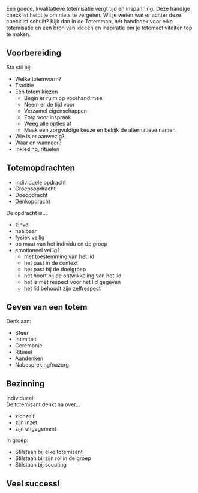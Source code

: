 Een goede, kwalitatieve totemisatie vergt tijd en inspanning. Deze handige checklist helpt je om niets te vergeten. Wil je weten wat er achter deze checklist schuilt? Kijk dan in de Totemmap, hét handboek voor elke totemisatie en een bron van ideeën en inspiratie om je totemactiviteiten top te maken.

## Voorbereiding
Sta stil bij:
- Welke totemvorm?
- Traditie
- Een totem kiezen
    - Begin er ruim op voorhand mee
    - Neem er de tijd voor
    - Verzamel eigenschappen
    - Zorg voor inspraak
    - Weeg alle opties af
    - Maak een zorgvuldige keuze en bekijk de alternatieve namen
- Wie is er aanwezig?
- Waar en wanneer?
- Inkleding, rituelen

## Totemopdrachten
- Individuele opdracht
- Groepsopdracht
- Doeopdracht
- Denkopdracht

De opdracht is...
- zinvol
- haalbaar
- fysiek veilig
- op maat van het individu en de groep
- emotioneel veilig?
    - met toestemming van het lid
    - het past in de context
    - het past bij de doelgroep
    - het hoort bij de ontwikkeling van het lid
    - het is met respect voor het lid gegeven
    - het lid behoudt zijn zelfrespect

## Geven van een totem
Denk aan:
- Sfeer
- Intimiteit
- Ceremonie
- Ritueel
- Aandenken
- Nabespreking/nazorg

## Bezinning
Individueel:  
De totemisant denkt na over...
- zichzelf
- zijn inzet
- zijn engagement

In groep:
- Stilstaan bij elke totemisant
- Stilstaan bij zijn rol in de groep
- Stilstaan bij scouting

## Veel success!
